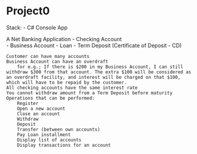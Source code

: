 # Project0


Stack:
    - C# Console App
    
A Net Banking Application
    - Checking Account	
    - Business Account
    - Loan
    - Term Deposit (Certificate of Deposit - CD)
    
    Customer can have many accounts
    Business Account can have an overdraft
		for e.g.; If there is $200 in my Business Account, I can still withdraw $300 from that account. The extra $100 will be considered as an overdraft facility, and interest will be charged on that $100, which will have to be repaid by the customer.
	All checking accounts have the same interest rate
	You cannot withdraw amount from a Term Deposit before maturity
    Operations that can be performed:
        Register
        Open a new account
        Close an account
        Withdraw
        Deposit
        Transfer (between own accounts)
        Pay Loan installment
        Display list of accounts
        Display transactions for an account